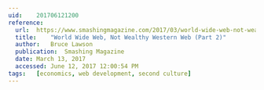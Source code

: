 ```yaml
---
uid:	201706121200
reference:
  url:	https://www.smashingmagazine.com/2017/03/world-wide-web-not-wealthy-western-web-part-2/
  title:	"World Wide Web, Not Wealthy Western Web (Part 2)"
  author:	Bruce Lawson
  publication:	Smashing Magazine
  date:	March 13, 2017
  accessed:	June 12, 2017 12:00:54 PM
tags:	[economics, web development, second culture]
---
```

